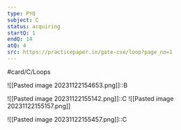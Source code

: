 ```yaml
---
type: PYQ
subject: C
status: acquiring
startQ: 1
endQ: 14
atQ: 4
src: https://practicepaper.in/gate-cse/loop?page_no=1
---
```

#card/C/Loops

![[Pasted image 20231122154653.png]]::B

![[Pasted image 20231122155142.png]]::C ![[Pasted image 20231122155157.png]]

![[Pasted image 20231122155457.png]]::C

